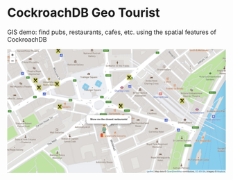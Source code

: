 # CockroachDB Geo Tourist
GIS demo: find pubs, restaurants, cafes, etc. using the spatial features of CockroachDB

![Screenshot restaurants](./restaurants.jpg)

